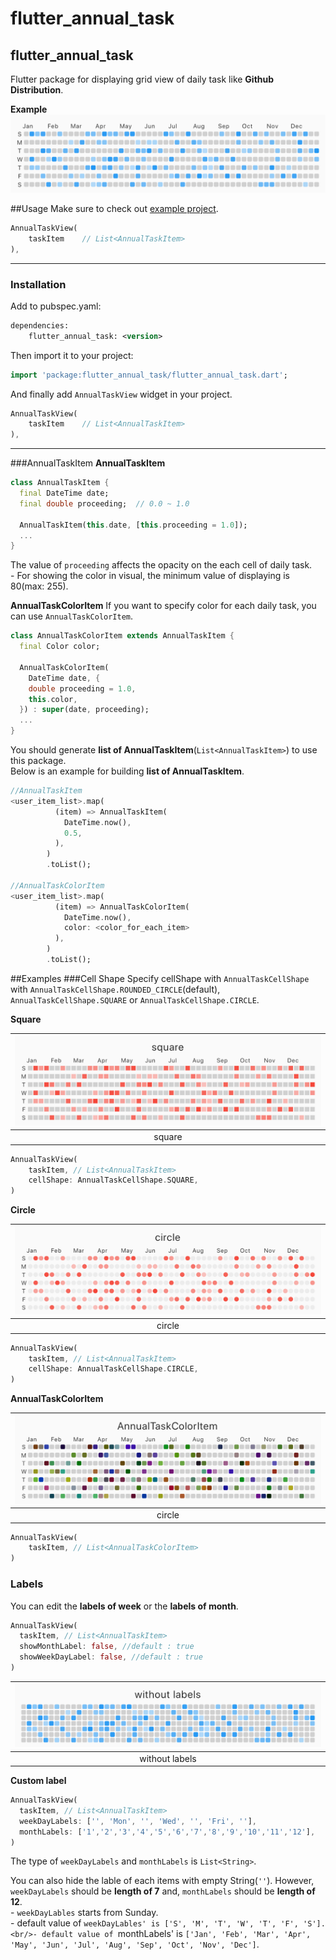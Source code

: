 # flutter_annual_task

## flutter_annual_task
Flutter package for displaying grid view of daily task like **Github Distribution**.

**Example**
![example](./example/assets/example.png)

##Usage
Make sure to check out [example project](https://github.com/HuanSuh/flutter_annual_task/tree/master/example).

```dart
AnnualTaskView(
	taskItem	// List<AnnualTaskItem>
),
```

- - -
### Installation
Add to pubspec.yaml:
```xml
dependencies:
	flutter_annual_task: <version>
```
Then import it to your project:
```dart
import 'package:flutter_annual_task/flutter_annual_task.dart';
```
And finally add `AnnualTaskView` widget in your project.
```dart
AnnualTaskView(
	taskItem	// List<AnnualTaskItem>
),
```
- - -
###AnnualTaskItem
**AnnualTaskItem**
```dart
class AnnualTaskItem {
  final DateTime date;
  final double proceeding;	// 0.0 ~ 1.0

  AnnualTaskItem(this.date, [this.proceeding = 1.0]);
  ...
}
```
The value of `proceeding` affects the opacity on the each cell of daily task.<br/>- For showing the color in visual, the minimum value of displaying is 80(max: 255).
</br>

**AnnualTaskColorItem**
If you want to specify color for each daily task, you can use `AnnualTaskColorItem`.
```dart
class AnnualTaskColorItem extends AnnualTaskItem {
  final Color color;

  AnnualTaskColorItem(
    DateTime date, {
    double proceeding = 1.0,
    this.color,
  }) : super(date, proceeding);
  ...
}
```

You should generate **list of AnnualTaskItem**(`List<AnnualTaskItem>`) to use this package.</br>Below is an example for building  **list of AnnualTaskItem**.
```dart
//AnnualTaskItem
<user_item_list>.map(
          (item) => AnnualTaskItem(
            DateTime.now(),
            0.5,
          ),
        )
        .toList();
        
//AnnualTaskColorItem
<user_item_list>.map(
          (item) => AnnualTaskColorItem(
            DateTime.now(),
            color: <color_for_each_item>
          ),
        )
        .toList();
```
##Examples
###Cell Shape
Specify cellShape with `AnnualTaskCellShape` with `AnnualTaskCellShape.ROUNDED_CIRCLE`(default), `AnnualTaskCellShape.SQUARE` or `AnnualTaskCellShape.CIRCLE`.

**Square**

| ![Image](./example/assets/example_cellshape_square.png) |
| :---: |
| square |
```dart
AnnualTaskView(
    taskItem, // List<AnnualTaskItem>
	cellShape: AnnualTaskCellShape.SQUARE,
)
```
**Circle**

| ![Image](./example/assets/example_cellshape_circle.png) |
| :---: |
| circle |

```dart
AnnualTaskView(
    taskItem, // List<AnnualTaskItem>
	cellShape: AnnualTaskCellShape.CIRCLE,
)
```

**AnnualTaskColorItem**

| ![Image](./example/assets/example_cellshape_coloritem.png) |
| :---: |
| circle |

```dart
AnnualTaskView(
    taskItem, // List<AnnualTaskColorItem>
)
```

### Labels
You can edit the **labels of week** or the **labels of month**.
```dart
AnnualTaskView(
  taskItem, // List<AnnualTaskItem>
  showMonthLabel: false, //default : true
  showWeekDayLabel: false, //default : true
)
```

| ![Image](./example/assets/example_label_without.png) |
| :---: |
| without labels |

**Custom label**
```dart
AnnualTaskView(
  taskItem, // List<AnnualTaskItem>
  weekDayLabels: ['', 'Mon', '', 'Wed', '', 'Fri', ''],
  monthLabels: ['1','2','3','4','5','6','7','8','9','10','11','12'],
)
```
The type of `weekDayLabels` and `monthLabels` is `List<String>`.

You can also hide the lable of each items with empty String(`''`). However, `weekDayLabels` should be **length of 7** and, `monthLabels` should be **length of 12**.  <br/>- `weekDayLables` starts from Sunday.<br/>- default value of `weekDayLables' is ['S', 'M', 'T', 'W', 'T', 'F', 'S'].
<br/>- default value of `monthLabels' is `['Jan', 'Feb', 'Mar', 'Apr', 'May', 'Jun', 'Jul', 'Aug', 'Sep', 'Oct', 'Nov', 'Dec']`.

